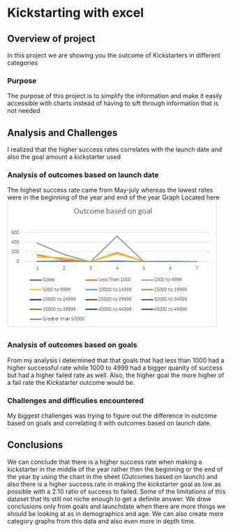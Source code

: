 # Kickstarting with excel 

## Overview of project
In this project we are showing you the outcome of Kickstarters in different categories

### Purpose
The purpose of this project is to simplify the information and make it easily accessible with charts instead of having to sift through information that is not needed

## Analysis and Challenges 
I realized that the higher success rates correlates with the launch date and also the goal amount a kickstarter used 

### Analysis of outcomes based on launch date
The highest success rate came from May-july whereas the lowest rates were in the beginning of the year and end of the year Graph Located here ![Theater outcomes vs launch](/Resouces/Outcomes_vs_Goals.png)

### Analysis of outcomes based on goals
From my analysis i determined that that goals that had less than 1000 had a higher successful rate while 1000 to 4999 had a bigger quanity of success but had a higher failed rate as well. Also, the higher goal the more higher of a fail rate the Kickstarter outcome would be.

### Challenges and difficulies encountered
My biggest challenges was trying to figure out the difference in outcome based on goals and correlating it with outcomes based on launch date.

## Conclusions

We can conclude that there is a higher success rate when making a kickstarter in the middle of the year rather then the beginning or the end of the year by using the chart in the sheet (Outcomes based on launch) and also there is a higher success rate in making the kickstarter goal as low as possible with a 2:10 ratio of success to failed. Some of the limitations of this dataset that its still not niche enough to get a definite answer. We drew conclusions only from goals and launchdate when there are more things we should be looking at as in demographics and age. We can also create more category graphs from this data and also even more in depth time.
